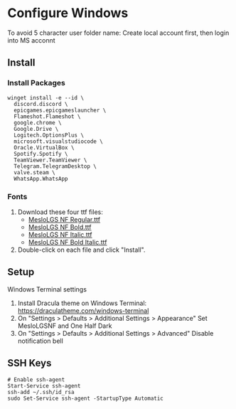 # Configure Windows

To avoid 5 character user folder name: Create local account first, then login into MS acconnt

## Install

### Install Packages

```
winget install -e --id \
  discord.discord \
  epicgames.epicgameslauncher \
  Flameshot.Flameshot \
  google.chrome \
  Google.Drive \
  Logitech.OptionsPlus \
  microsoft.visualstudiocode \
  Oracle.VirtualBox \
  Spotify.Spotify \
  TeamViewer.TeamViewer \
  Telegram.TelegramDesktop \
  valve.steam \
  WhatsApp.WhatsApp
```

### Fonts

1. Download these four ttf files:
   - [MesloLGS NF Regular.ttf](
       https://github.com/romkatv/powerlevel10k-media/raw/master/MesloLGS%20NF%20Regular.ttf)
   - [MesloLGS NF Bold.ttf](
       https://github.com/romkatv/powerlevel10k-media/raw/master/MesloLGS%20NF%20Bold.ttf)
   - [MesloLGS NF Italic.ttf](
       https://github.com/romkatv/powerlevel10k-media/raw/master/MesloLGS%20NF%20Italic.ttf)
   - [MesloLGS NF Bold Italic.ttf](
       https://github.com/romkatv/powerlevel10k-media/raw/master/MesloLGS%20NF%20Bold%20Italic.ttf)
2. Double-click on each file and click "Install".

## Setup

Windows Terminal settings

1. Install Dracula theme on Windows Terminal: <https://draculatheme.com/windows-terminal>
2. On "Settings > Defaults > Additional Settings > Appearance" Set MesloLGSNF and One Half Dark
3. On "Settings > Defaults > Additional Settings > Advanced" Disable notification bell

## SSH Keys

```
# Enable ssh-agent
Start-Service ssh-agent
ssh-add ~/.ssh/id_rsa
sudo Set-Service ssh-agent -StartupType Automatic
```

